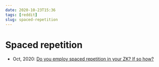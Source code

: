 ```yaml
---
date: 2020-10-23T15:36
tags: [reddit]
slug: spaced-repetition
---
```


# Spaced repetition

* Oct, 2020: [Do you employ spaced repetition in your ZK? If so how?](https://www.reddit.com/r/Zettelkasten/comments/jf74r2/do_you_employ_spaced_repetition_in_your_zk_if_so/)

